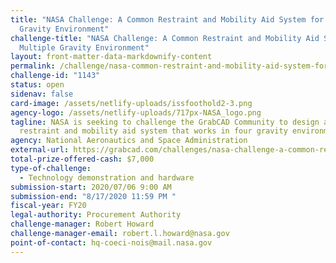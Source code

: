 ```yaml
---
title: "NASA Challenge: A Common Restraint and Mobility Aid System for Multiple
  Gravity Environment"
challenge-title: "NASA Challenge: A Common Restraint and Mobility Aid System for
  Multiple Gravity Environment"
layout: front-matter-data-markdownify-content
permalink: /challenge/nasa-common-restraint-and-mobility-aid-system-for-multiple-gravity-environment/
challenge-id: "1143"
status: open
sidenav: false
card-image: /assets/netlify-uploads/issfoothold2-3.png
agency-logo: /assets/netlify-uploads/717px-NASA_logo.png
tagline: NASA is seeking to challenge the GrabCAD Community to design a common
  restraint and mobility aid system that works in four gravity environments.
agency: National Aeronautics and Space Administration
external-url: https://grabcad.com/challenges/nasa-challenge-a-common-restraint-and-mobility-aid-system-for-multiple-gravity-environments
total-prize-offered-cash: $7,000
type-of-challenge:
  - Technology demonstration and hardware
submission-start: 2020/07/06 9:00 AM
submission-end: "8/17/2020 11:59 PM "
fiscal-year: FY20
legal-authority: Procurement Authority
challenge-manager: Robert Howard
challenge-manager-email: robert.l.howard@nasa.gov
point-of-contact: hq-coeci-nois@mail.nasa.gov
---
```

